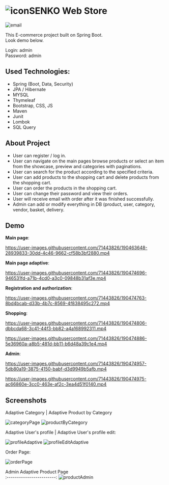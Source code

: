 # ![icon](https://user-images.githubusercontent.com/71443826/190462552-83a4263b-f2d2-4814-a6c0-850dc89438d2.png)SENKO Web Store



![email](https://user-images.githubusercontent.com/71443826/190460590-41f6e112-8821-4115-8816-6704312854b2.gif)


This E-commerce project built on Spring Boot.<br>
Look demo below.

Login: admin <br>
Password: admin

## Used Technologies:

* Spring (Boot, Data, Security)
* JPA / Hibernate
* MYSQL
* Thymeleaf
* Bootstrap, CSS, JS
* Maven
* Junit
* Lombok
* SQL Query

## About Project
* User can register / log in.
* User can navigate on the main pages browse products or select an item from the showcase, preview and categories with paginations.
* User can search for the product according to the specified criteria.
* User can add products to the shopping cart and delete products from the shopping cart.
* User can order the products in the shopping cart.
* User can change their password and view their orders.
* User will receive email with order after it was finished successfully.
* Admin can add or modify everything in DB (product, user, category, vendor, basket, delivery.
## Demo
**Main page**:

https://user-images.githubusercontent.com/71443826/190463648-28939833-30dd-4c46-9662-cf58b3bf2880.mp4

**Main page adaptive**:

https://user-images.githubusercontent.com/71443826/190474696-946531fd-a71b-4cd0-a3c0-09848b31af3e.mp4




**Registration and authorization**:

https://user-images.githubusercontent.com/71443826/190474763-8bd4bcab-d33b-4b7c-8569-4f838495c272.mp4



**Shopping**:

https://user-images.githubusercontent.com/71443826/190474806-dbbcda68-3c41-44f3-bb82-a4a168992311.mp4

https://user-images.githubusercontent.com/71443826/190474886-5e36960a-a8b5-481d-bb11-b6d48a39c1e4.mp4

**Admin**:

https://user-images.githubusercontent.com/71443826/190474957-5db80a19-3875-4150-babf-d3d9949b5afb.mp4

https://user-images.githubusercontent.com/71443826/190474975-ac66860e-3cc0-463e-af2c-3ea4d51f0140.mp4


## Screenshots

Adaptive Category | Adaptive Product by Category

![categoryPage](https://user-images.githubusercontent.com/71443826/190475170-d33eca3a-a375-498c-970a-0fefec59bc4a.png) ![productByCategory](https://user-images.githubusercontent.com/71443826/190475343-0f4433f2-202f-4b4f-8562-a30ca2a790a4.png)


Adaptive User's profile |  Adaptive User's profile edit:

![profileAdaptive](https://user-images.githubusercontent.com/71443826/190475676-dc2f0e40-ad0d-4692-934f-57695e03fb0b.png)   ![profileEditAdaptive](https://user-images.githubusercontent.com/71443826/190475741-f86cfa57-a87f-46c4-9209-8cc7b6b8eca9.png)


Order Page:

![orderPage](https://user-images.githubusercontent.com/71443826/190475831-1738d27e-6c41-476f-81de-9dfe2d1b0a53.png)

Admin Adaptive Product Page      
:------------------------:
![productAdmin](https://user-images.githubusercontent.com/71443826/190475969-4fcec221-9abe-46dc-b792-2ad62240618d.png)
